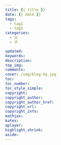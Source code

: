 ```yaml
---
title: {{ title }}
date: {{ date }}
tags:
  - tag1
  - tag2
categories:
  - 父
  - 子

updated:
keywords:
description:
top_img:
comments:
cover: /img/blog-bg.jpg
toc:
toc_number:
toc_style_simple:
copyright:
copyright_author:
copyright_author_href:
copyright_url:
copyright_info:
mathjax:
katex:
aplayer:
highlight_shrink:
aside:
---
```

